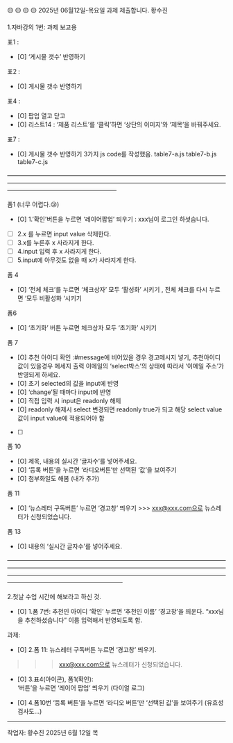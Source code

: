 🟡 🟡 🟡 🟡
2025년 06월12일-목요일 과제 제출합니다.
황수진


1.자바강의 1번: 과제 보고용

표1 : 
- [O] ‘게시물 갯수’ 반영하기

표2 :
- [O] 게시물 갯수 반영하기

표4 :  
- [O] 팝업 열고 닫고
- [O] 리스트14 : ‘제품 리스트’를 ‘클릭’하면 ‘상단의 이미지’와 ‘제목’을 바꿔주세요.

표7 : 
- [O] 게시물 갯수 반영하기
3가지 js code를 작성했음.
table7-a.js
table7-b.js
table7-c.js

——————————————————————————————————————————————————————————————————————————————————————————

폼1 (너무 어렵다.😢)
- [O] 1.’확인’버튼을 누르면 ‘레이어팝업’ 띄우기 : xxx님이 로그인 하셧습니다.
- [ ] 2.x 를 누르면 input value 삭제한다.
- [ ] 3.x를 누른후 x 사라지게 한다. 
- [ ] 4.input 입력 후 x 사라지게 한다.
- [ ] 5.input에 아무것도 없을 때 x가 사라지게 한다.

폼 4
- [O] ‘전체 체크’를 누르면 ‘체크상자’ 모두 ‘활성화’ 시키기 , 전체 체크를 다시 누르면 ‘모두 비활성화 ‘시키기

폼6
- [O] ‘초기화’ 버튼 누르면 체크상자 모두 ‘초기화’ 시키기


폼 7
- [O] 추천 아이디 확인 :#message에 비어있을 경우 경고메시지 넣기, 추천아이디값이 있을경우 메세지 출력
이메일의 ‘select박스’의 상태에 따라서 ‘이메일 주소’가 반영되게 하세요.
- [O] 초기 selected의 값을 input에 반영
- [O] ‘change’될 때마다 input에 반영
- [O] 직접 입력 시 input은 readonly 해제 
- [O] readonly 해제시 select 변경되면 readonly true가 되고 해당 select value값이 input value에 적용되어야 함
- [ ] 
폼 10
- [O] 제목, 내용의 실시간 ‘글자수’를 넣어주세요.
- [O] ‘등록 버튼’을 누르면 ‘라디오버튼’만 선택된 ‘값’을 보여주기
- [O] 첨부화일도 해봄 (내가 추가)

폼 11
- [O] ‘뉴스레터 구독버튼’ 누르면 ‘경고창’ 띄우기 >>> xxx@xxx.com으로 뉴스레터가 신청되었습니다.

폼 13
- [O] 내용의 ‘실시간 글자수’를 넣어주세요.

———————————————————————————————————————————————————————————————————————————————————————————————————————————————————————————————

2.첫날 수업 시간에 해보라고 하신 것.

- [O] 1.폼 7번: 추천인 아이디 ‘확인’ 누르면 ‘추천인 이름’ ‘경고창’을 띄운다.
“xxx님을 추천하셨습니다”
이름 입력해서 반영되도록 함.

과제:
- [O] 2.폼 11: 뉴스레터 구독버튼 누르면 ‘경고창’ 띄우기.
>>>xxx@xxx.com으로 뉴스레터가 신청되었습니다.

- [O] 3.표4(아이콘), 폼1(확인):  
‘버튼’을 누르면 ‘레이어 팝업’ 띄우기  (다이얼 로그)

- [O] 4.폼10번
‘등록 버튼’을 누르면 ‘라디오 버튼’만 ‘선택된 값’을 보여주기 
(유효성 검사도…)


------------------------------------------------
작업자: 황수진
2025년 6월 12일 목